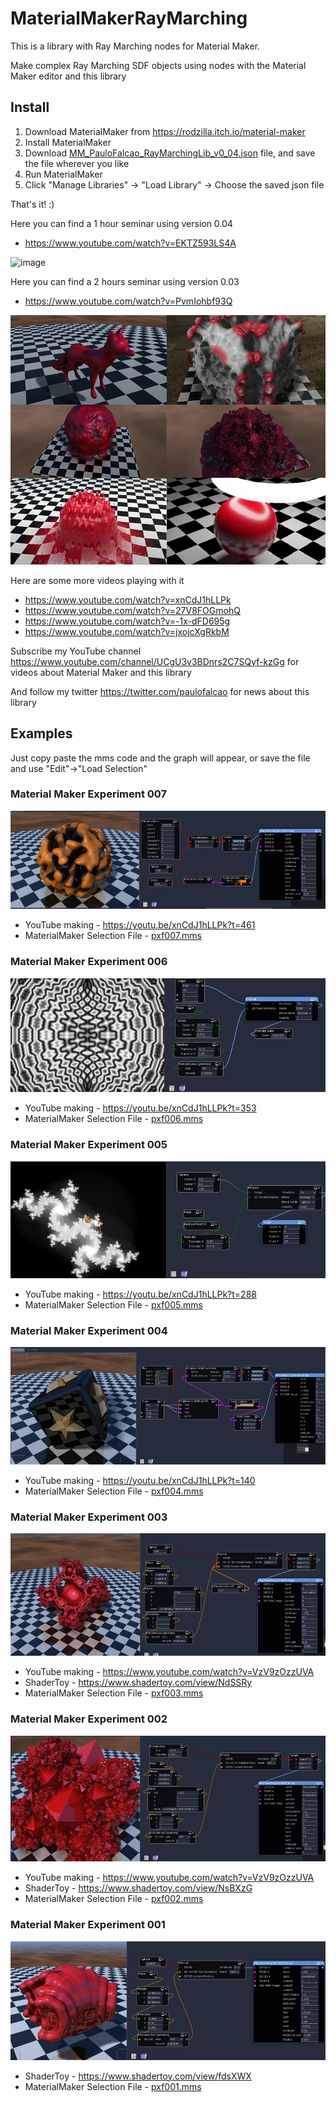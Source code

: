 # MaterialMakerRayMarching

This is a library with Ray Marching nodes for Material Maker.

Make complex Ray Marching SDF objects using nodes with the Material Maker editor and this library

## Install

1. Download MaterialMaker from https://rodzilla.itch.io/material-maker
2. Install MaterialMaker
3. Download [MM_PauloFalcao_RayMarchingLib_v0_04.json](https://raw.githubusercontent.com/paulofalcao/MaterialMakerRayMarching/main/MM_PauloFalcao_RayMarchingLib_v0_04.json) file, and save the file wherever you like
5. Run MaterialMaker
6. Click "Manage Libraries" -> "Load Library" -> Choose the saved json file

That's it! :)

Here you can find a 1 hour seminar using version 0.04
 * https://www.youtube.com/watch?v=EKTZ593LS4A

![image](https://user-images.githubusercontent.com/7521632/200113955-02ee8aa0-c454-45c9-8090-30adac385225.png)


Here you can find a 2 hours seminar using version 0.03
 * https://www.youtube.com/watch?v=PvmIohbf93Q

![Inercia2021](Examples/Inercia2021_comp.jpg)

Here are some more videos playing with it
* https://www.youtube.com/watch?v=xnCdJ1hLLPk
* https://www.youtube.com/watch?v=27V8FOGmohQ
* https://www.youtube.com/watch?v=-1x-dFD695g
* https://www.youtube.com/watch?v=jxojcXgRkbM

Subscribe my YouTube channel https://www.youtube.com/channel/UCgU3v3BDnrs2C7SQyf-kzGg for videos about Material Maker and this library

And follow my twitter https://twitter.com/paulofalcao for news about this library

## Examples

Just copy paste the mms code and the graph will appear, or save the file and use "Edit"->"Load Selection"

### Material Maker Experiment 007
![pxf007](Examples/pxf007_large.jpg)
* YouTube making - https://youtu.be/xnCdJ1hLLPk?t=461
* MaterialMaker Selection File - [pxf007.mms ](Examples/pxf007.mms)

### Material Maker Experiment 006
![pxf006](Examples/pxf006_large.jpg)
* YouTube making - https://youtu.be/xnCdJ1hLLPk?t=353
* MaterialMaker Selection File - [pxf006.mms ](Examples/pxf006.mms)

### Material Maker Experiment 005
![pxf005](Examples/pxf005_large.jpg)
* YouTube making - https://youtu.be/xnCdJ1hLLPk?t=288
* MaterialMaker Selection File - [pxf005.mms ](Examples/pxf005.mms)

### Material Maker Experiment 004
![pxf004](Examples/pxf004_large.jpg)
* YouTube making - https://youtu.be/xnCdJ1hLLPk?t=140
* MaterialMaker Selection File - [pxf004.mms ](Examples/pxf004.mms)

### Material Maker Experiment 003
![pxf003](Examples/pxf003_large.jpg)
* YouTube making - https://www.youtube.com/watch?v=VzV9zOzzUVA
* ShaderToy - https://www.shadertoy.com/view/NdSSRy
* MaterialMaker Selection File - [pxf003.mms ](Examples/pxf003.mms)

### Material Maker Experiment 002
![pxf002](Examples/pxf002_large.jpg)
* YouTube making - https://www.youtube.com/watch?v=VzV9zOzzUVA
* ShaderToy - https://www.shadertoy.com/view/NsBXzG
* MaterialMaker Selection File - [pxf002.mms ](Examples/pxf002.mms)

### Material Maker Experiment 001
![pxf001](Examples/pxf001_large.jpg)
* ShaderToy - https://www.shadertoy.com/view/fdsXWX
* MaterialMaker Selection File - [pxf001.mms ](Examples/pxf001.mms)

